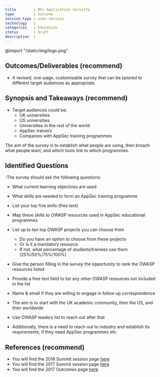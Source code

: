 ```yaml
---
title        : MSc Application Security
type         : outcome
session_type : user-session    
technology   :
categories   : Education
status       : draft            
description  :
---
```


@import "/static/img/logo.png"


## Outcomes/Deliverables (recommend)

- A revised, one-page, customisable survey that can be tailored to different target audiences as appropriate.

## Synopsis and Takeaways (recommend)

- Target audiences could be:
   - UK universities
   - US universities
   - Universities in the rest of the world
   - AppSec trainers
   - Companies with AppSec training programmes

The aim of the survey is to establish what people are using, then broach what people want, and which tools link to which programmes.

   
## Identified Questions

-The survey should ask the following questions:

   - What current learning objectives are used
   - What skills are needed to form an AppSec training programme
   - List your top five skills (free text)
   - Map these skills to OWASP resources used in AppSec educational programmes
   - List up to ten top OWASP projects you can choose from 
      - Do you have an option to choose from these projects
      - Or is it a mandatory resource
      - If not, what percentage of students/trainees use them (25%/50%/75%/100%)
   - Give the person filling in the survey the opportunity to rank the OWASP resources listed
   - Provide a free text field to list any other OWASP resources not included in the list
   - Name & email if they are willing to engage in follow up correspondence
   
- The aim is to start with the UK academic community, then the US, and then worldwide
- Use OWASP leaders list to reach out after that
- Additionally, there is a need to reach out to industry and establish its requirements, if they need AppSec programmes etc.

## References (recommend)
- You will find the 2018 Summit session page [here](https://open-security-summit.org/tracks/misc/working-sessions/msc-application-security/)
- You will find the 2017 Summit session page [here](https://owaspsummit.org/Working-Sessions/Education/AppSec-BSc-Masters-Curriculum-Design.html)
- You will find the 2017 Outcomes page [here](https://owaspsummit.org/Outcomes/Education/AppSec-BSc-Masters-Curriculum-Design.html)


